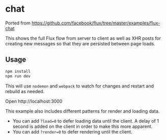 # chat

Ported from
https://github.com/facebook/flux/tree/master/examples/flux-chat

This shows the full Flux flow from server to client as well as XHR
posts for creating new messages so that they are persisted between
page loads.

## Usage

```bash
npm install
npm run dev
```

This will use `nodemon` and `webpack` to watch for changes and restart
and rebuild as needed.

Open http://localhost:3000

This example also includes different patterns for render and loading data.
 * You can add `?load=0` to defer loading data until the client. A
   delay of 1 second is added on the client in order to make this more
   apparent.
 * You can add `?render=0` to defer rendering until the client.
